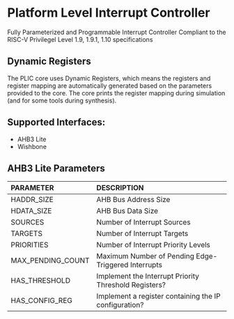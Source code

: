# Platform Level Interrupt Controller
Fully Parameterized and Programmable Interrupt Controller
Compliant to the RISC-V Privilegel Level 1.9, 1.9.1, 1.10 specifications

## Dynamic Registers
The PLIC core uses Dynamic Registers, which means the registers and register mapping are automatically generated based on the parameters provided to the core.
The core prints the register mapping during simulation (and for some tools during synthesis).


## Supported Interfaces:
- AHB3 Lite
- Wishbone

## AHB3 Lite Parameters
| **PARAMETER**     | **DESCRIPTION**                                        |
|:------------------|:-------------------------------------------------------|
| HADDR_SIZE        | AHB Bus Address Size                                   |
| HDATA_SIZE        | AHB Bus Data Size                                      |
| SOURCES           | Number of Interrupt Sources                            |
| TARGETS           | Number of Interrupt Targets                            |
| PRIORITIES        | Number of Interrupt Priority Levels                    |
| MAX_PENDING_COUNT | Maximum Number of Pending Edge-Triggered Interrupts    |
| HAS_THRESHOLD     | Implement the Interrupt Priority Threshold Registers?  |
| HAS_CONFIG_REG    | Implement a register containing the IP configuration?  |


